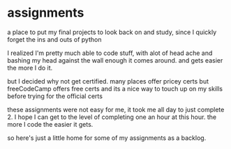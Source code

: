 # assignments
a place to put my final projects to look back on and study, since I quickly forget the ins and outs of python

I realized I'm pretty much able to code stuff, with alot of head ache and bashing my head against the wall enough it comes around.  and gets easier the more I do it.

but I decided why not get certified.  many places offer pricey certs but freeCodeCamp offers free certs and its a nice way to touch up on my skills before trying for the official certs

these assignments were not easy for me, it took me all day to just complete 2.  I hope I can get to the level of completing one an hour at this hour.  the more I code the easier it gets.

so here's just a little home for some of my assignments as a backlog.  
